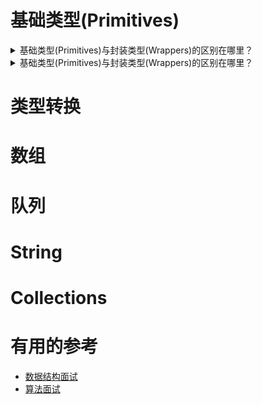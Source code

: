 
# 基础类型(Primitives)

<details>
<summary>基础类型(Primitives)与封装类型(Wrappers)的区别在哪里？</summary>

1 传递方式不同

封装类是引用类型。基本类型（原始数据类型）在传递参数时都是按值传递，而封装类型是按引用传递的(其实“引用也是按值传递的”，传递的是对象的地址)。由于包装类型都是final修饰的不可变量，因此没有提供改变它值的方法，增加了对“按引用传递”的理解难度。
int是基本类型，直接存放数值；Integer是类，产生对象时用一个引用指向这个对象。

2 封装类可以有方法和属性

封装类可以有方法和属性，利用这些方法和属性来处理数据，如Integer.parseInt(Strings)。基本数据类型都是final修饰的，不能继承扩展新的类、新的方法。

3 默认值不同

基本类型跟封装类型的默认值是不一样的。如int i,i的预设为0；Integer j，j的预设为null,因为封装类产生的是对象，对象默认值为null。

4 存储位置

基本类型在内存中是存储在栈中，引用类型的引用（值的地址）存储在栈中，而实际的对象（值）是存在堆中。
基本数据类型的好处就是速度快（不涉及到对象的构造和回收），封装类的目的主要是更好的处理数据之间的转换。JDK5.0开始可以自动封包了，基本数据类型可以自动封装成封装类。

* [基础类型(Primitives)与封装类型(Wrappers)的区别](https://blog.csdn.net/xzp_12345/article/details/79038251)

</details>

<details>
<summary>基础类型(Primitives)与封装类型(Wrappers)的区别在哪里？</summary>
  

</details>

# 类型转换

# 数组

# 队列

# String

# Collections

# 有用的参考

* [数据结构面试](https://github.com/stevenli91748/Data-Structure-and-Algorithmic/blob/master/Data%20Structure/interview.md)
* [算法面试](https://github.com/stevenli91748/Data-Structure-and-Algorithmic/blob/master/Algorithmic/interview.md)
